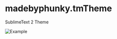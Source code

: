 madebyphunky.tmTheme
====================

SublimeText 2 Theme

![Example](https://dl.dropboxusercontent.com/s/oaabjr9bsxyw8it/madebyphunky.png)
